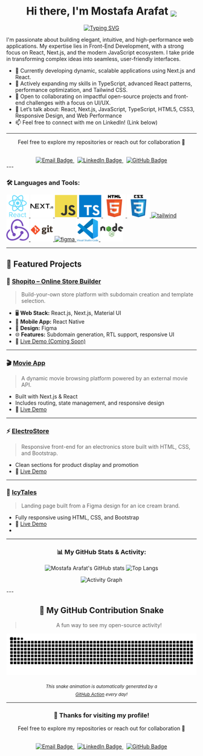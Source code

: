 <h1 align="center">Hi there, I'm Mostafa Arafat <img src="https://media.giphy.com/media/hvRJCLFzcasrR4ia7z/giphy.gif" width="35px" style="margin-bottom: -5px;"></h1>

<p align="center">
  <a href="https://readme-typing-svg.demolab.com">
    <img src="https://readme-typing-svg.demolab.com?font=Fira+Code&weight=600&pause=1000&color=BD93F9&center=true&vCenter=true&width=450&lines=Front-End+Web+Developer;React+%7C+Next.js+Specialist;Building+Modern+Web+Experiences;Always+Learning+%26+Growing" alt="Typing SVG" />
  </a>
</p>


I'm passionate about building elegant, intuitive, and high-performance web applications. My expertise lies in Front-End Development, with a strong focus on React, Next.js, and the modern JavaScript ecosystem. I take pride in transforming complex ideas into seamless, user-friendly interfaces.

- 🔭 Currently developing dynamic, scalable applications using Next.js and React.
- 🌱 Actively expanding my skills in TypeScript, advanced React patterns, performance optimization, and Tailwind CSS.
- 👯 Open to collaborating on impactful open-source projects and front-end challenges with a focus on UI/UX.
- 💬 Let’s talk about: React, Next.js, JavaScript, TypeScript, HTML5, CSS3, Responsive Design, and Web Performance
- 📫 Feel free to connect with me on LinkedIn! (Link below)
---

<div align="center">
  
Feel free to explore my repositories or reach out for collaboration 🤝

<br/>

<a href="mailto:mostafaarafat737@gmail.com">
  <img src="https://img.shields.io/badge/Email-D14836?style=for-the-badge&logo=gmail&logoColor=white" alt="Email Badge"/>
</a>
&nbsp;
<a href="https://www.linkedin.com/in/mostafa-ismail-arafat" target="_blank">
  <img src="https://img.shields.io/badge/LinkedIn-0077B5?style=for-the-badge&logo=linkedin&logoColor=white" alt="LinkedIn Badge"/>
</a>
&nbsp;
<a href="https://github.com/Mostafa219" target="_blank">
  <img src="https://img.shields.io/badge/GitHub-100000?style=for-the-badge&logo=github&logoColor=white" alt="GitHub Badge"/>
</a>

</div>
---

<h3 align="left">🛠️ Languages and Tools:</h3>
<p align="left">
  <a href="https://reactjs.org/" target="_blank" rel="noreferrer"> <img src="https://raw.githubusercontent.com/devicons/devicon/master/icons/react/react-original-wordmark.svg" alt="react" width="60" height="60"/> </a>
  <a href="https://nextjs.org/" target="_blank" rel="noreferrer"> <img src="https://raw.githubusercontent.com/devicons/devicon/master/icons/nextjs/nextjs-original-wordmark.svg" alt="nextjs" width="60" height="60"/> </a>
  <a href="https://developer.mozilla.org/en-US/docs/Web/JavaScript" target="_blank" rel="noreferrer"> <img src="https://raw.githubusercontent.com/devicons/devicon/master/icons/javascript/javascript-original.svg" alt="javascript" width="60" height="60"/> </a>
  <a href="https://www.typescriptlang.org/" target="_blank" rel="noreferrer"> <img src="https://raw.githubusercontent.com/devicons/devicon/master/icons/typescript/typescript-original.svg" alt="typescript" width="60" height="60"/> </a>
  <a href="https://www.w3.org/html/" target="_blank" rel="noreferrer"> <img src="https://raw.githubusercontent.com/devicons/devicon/master/icons/html5/html5-original-wordmark.svg" alt="html5" width="60" height="60"/> </a>
  <a href="https://www.w3schools.com/css/" target="_blank" rel="noreferrer"> <img src="https://raw.githubusercontent.com/devicons/devicon/master/icons/css3/css3-original-wordmark.svg" alt="css3" width="60" height="60"/> </a>
  <a href="https://tailwindcss.com/" target="_blank" rel="noreferrer"> <img src="https://www.vectorlogo.zone/logos/tailwindcss/tailwindcss-icon.svg" alt="tailwind" width="60" height="60"/> </a>
  <a href="https://redux.js.org" target="_blank" rel="noreferrer"> <img src="https://raw.githubusercontent.com/devicons/devicon/master/icons/redux/redux-original.svg" alt="redux" width="60" height="60"/> </a>
  <a href="https://git-scm.com/" target="_blank" rel="noreferrer"> <img src="https://raw.githubusercontent.com/devicons/devicon/master/icons/git/git-original-wordmark.svg" alt="git" width="60" height="60"/> </a>
  <a href="https://www.figma.com/" target="_blank" rel="noreferrer"> <img src="https://www.vectorlogo.zone/logos/figma/figma-icon.svg" alt="figma" width="60" height="60"/> </a>
  <a href="https://code.visualstudio.com/" target="_blank" rel="noreferrer"> <img src="https://raw.githubusercontent.com/devicons/devicon/master/icons/vscode/vscode-original-wordmark.svg" alt="vscode" width="60" height="60"/> </a>
  <a href="https://nodejs.org" target="_blank" rel="noreferrer"> <img src="https://raw.githubusercontent.com/devicons/devicon/master/icons/nodejs/nodejs-original-wordmark.svg" alt="nodejs" width="60" height="60"/> </a>
</p>

---

## 💼 Featured Projects

### 🔧 [Shopito – Online Store Builder](https://github.com/Mostafa219)
> Build-your-own store platform with subdomain creation and template selection.

- 🖥️ **Web Stack:** React.js, Next.js, Material UI  
- 📱 **Mobile App:** React Native  
- 🎨 **Design:** Figma  
- 🌐 **Features:** Subdomain generation, RTL support, responsive UI  
- 🔗 [Live Demo (Coming Soon)]()

---

### 🎬 [Movie App](https://movie-app-peach-psi.vercel.app/)
> A dynamic movie browsing platform powered by an external movie API.

- Built with Next.js & React  
- Includes routing, state management, and responsive design  
- 🔗 [Live Demo](https://movie-app-peach-psi.vercel.app/)

---

### ⚡ [ElectroStore](https://electrostorewebsite.netlify.app/)
> Responsive front-end for an electronics store built with HTML, CSS, and Bootstrap.

- Clean sections for product display and promotion  
- 🔗 [Live Demo](https://electrostorewebsite.netlify.app/)

---

### 🍦 [IcyTales](https://icytales.netlify.app/)
> Landing page built from a Figma design for an ice cream brand.

- Fully responsive using HTML, CSS, and Bootstrap  
- 🔗 [Live Demo](https://icytales.netlify.app/)
- 
---

<h3 align="center">📊 My GitHub Stats & Activity:</h3>
<p align="center">
  <img align="center" src="https://github-readme-stats.vercel.app/api?username=Mostafa219&show_icons=true&locale=en&theme=dracula&count_private=true&hide_border=true&rank_icon=github" alt="Mostafa Arafat's GitHub stats" />
  <img align="center" src="https://github-readme-stats.vercel.app/api/top-langs?username=Mostafa219&layout=compact&langs_count=8&theme=dracula&hide_border=true" alt="Top Langs" />
</p>
<p align="center">
  <img src="https://github-readme-activity-graph.vercel.app/graph?username=Mostafa219&theme=dracula&hide_border=true&line=BD93F9&point=FF79C6&area=true&area_color=6272A4" alt="Activity Graph" />
</p>
---

<div align="center">

## 🐍 My GitHub Contribution Snake  
> A fun way to see my open-source activity!

<picture>
  <source media="(prefers-color-scheme: dark)" srcset="https://raw.githubusercontent.com/Mostafa219/Mostafa219/output/github-contribution-grid-snake-dark.svg" />
  <source media="(prefers-color-scheme: light)" srcset="https://raw.githubusercontent.com/Mostafa219/Mostafa219/output/github-contribution-grid-snake.svg" />
  <img alt="GitHub Contribution Snake" src="https://raw.githubusercontent.com/Mostafa219/Mostafa219/output/github-contribution-grid-snake.svg" />
</picture>

<sub><i>This snake animation is automatically generated by a  
<a href="https://github.com/Platane/snk">GitHub Action</a> every day!</i></sub>

</div>


---

<div align="center">

### 👋 Thanks for visiting my profile!  
Feel free to explore my repositories or reach out for collaboration 🤝

<br/>

<a href="mailto:mostafaarafat737@gmail.com">
  <img src="https://img.shields.io/badge/Email-D14836?style=for-the-badge&logo=gmail&logoColor=white" alt="Email Badge"/>
</a>
&nbsp;
<a href="https://www.linkedin.com/in/mostafa-ismail-arafat" target="_blank">
  <img src="https://img.shields.io/badge/LinkedIn-0077B5?style=for-the-badge&logo=linkedin&logoColor=white" alt="LinkedIn Badge"/>
</a>
&nbsp;
<a href="https://github.com/Mostafa219" target="_blank">
  <img src="https://img.shields.io/badge/GitHub-100000?style=for-the-badge&logo=github&logoColor=white" alt="GitHub Badge"/>
</a>

</div>
